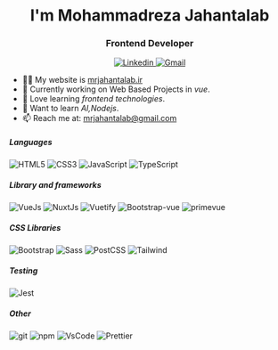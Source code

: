 <!-- ![Anurag's GitHub stats](https://github-readme-stats.vercel.app/api?username=greatmr&show_icons=true&theme=radical) -->
<h1 align="center"> I'm Mohammadreza Jahantalab</h1>
<h3 align="center">Frontend Developer</h3>

<p align="center">
  <a href="https://www.linkedin.com/in/mrjahantalab/" target="blank">
    <img alt="Linkedin" src="https://img.shields.io/badge/-mgreatmr-0077B5?style=flat-square&logo=linkedin&logoColor=white" />
  </a>
  <a href="mailto:mrjahantalab@gmail.com" target="blank">
    <img alt="Gmail" src="https://img.shields.io/badge/-Gmail-D14836?style=flat-square&logo=gmail&logoColor=white" />
  </a>
</p>

- 👨‍💻 My website is [mrjahantalab.ir](mrjahantalab.ir)
- 🔭 Currently working on Web Based Projects in *vue*.
- 🌱 Love learning *frontend technologies*.
- 🏫 Want to learn *AI,Nodejs*.
- 📫 Reach me at: mrjahantalab@gmail.com

<p align="left">
  <h5>Languages</h5>
  <p>
    <img alt="HTML5" src="https://img.shields.io/badge/-HTML5-E34F26?style=flat-square&logo=html5&logoColor=white" />
    <img alt="CSS3" src="https://img.shields.io/badge/-CSS3-264DE4?style=flat-square&logo=css3&logoColor=white" />
    <img alt="JavaScript" src="https://img.shields.io/badge/-Javascript-EBD41B?style=flat-square&logo=javascript&logoColor=white" />
    <img alt="TypeScript" src="https://img.shields.io/badge/-TypeScript-007ACC?style=flat-square&logo=typescript&logoColor=white" />
  </p>
  <h5>Library and frameworks</h5>
  <p>
    <img alt="VueJs" src="https://img.shields.io/badge/-VueJs-3CAF7C?style=flat-square&logo=vue.js&logoColor=white" />
    <img alt="NuxtJs" src="https://img.shields.io/badge/-NuxtJs-03D17B?style=flat-square&logo=nuxt.js&logoColor=white" />
    <img alt="Vuetify" src="https://img.shields.io/badge/-Vuetify-3CAF7C?style=flat-square&logo=vuetify&logoColor=white" />
    <img alt="Bootstrap-vue" src="https://img.shields.io/badge/-BootstrapVue-3CAF7C?style=flat-square&logo=BootstrapVue&logoColor=white" />
    <img alt="primevue" src="https://img.shields.io/badge/-primevue-3CAF7C?style=flat-square&logo=PrimeVue&logoColor=white" />
  </p>
  <h5>CSS Libraries</h5>
  <p>
    <img alt="Bootstrap" src="https://img.shields.io/badge/-Bootstrap-563D7C?style=flat-square&logo=bootstrap&logoColor=white" /> 
    <img alt="Sass" src="https://img.shields.io/badge/-Sass-CC6699?style=flat-square&logo=sass&logoColor=white" />
    <img alt="PostCSS" src="https://img.shields.io/badge/-PostCSS-D2360B?style=flat-square&logo=postcss&logoColor=white" />
    <img alt="Tailwind" src="https://img.shields.io/badge/-Tailwind-38B2AC?style=flat-square&logo=tailwindcss&logoColor=white" />
  </p>
  <h5>Testing</h5>
  <p>
    <img alt="Jest" src="https://img.shields.io/badge/-Jest-913E56?style=flat-square&logo=jest&logoColor=white" />
  </p>
  <h5>Other</h5>
  <p>
    <img alt="git" src="https://img.shields.io/badge/-Git-F05032?style=flat-square&logo=git&logoColor=white" />
    <img alt="npm" src="https://img.shields.io/badge/-NPM-CB3837?style=flat-square&logo=npm&logoColor=white" />
    <img alt="VsCode" src="https://img.shields.io/badge/-VsCode-2A78AF?style=flat-square&logo=visualstudiocode&logoColor=white" />
    <img alt="Prettier" src="https://img.shields.io/badge/-Prettier-1A2C34?style=flat-square&logo=prettier&logoColor=white" />
  </p>
</p>
